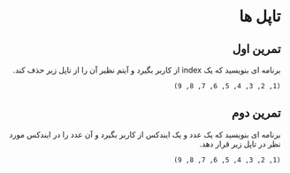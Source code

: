 <div dir="rtl">

# تاپل ها


## تمرین اول

برنامه ای بنویسید که یک index از کاربر بگیرد و آیتم نظیر آن را از تاپل زیر حذف کند.

`(1, 2, 3, 4, 5, 6, 7, 8, 9)`


## تمرین دوم

برنامه ای بنویسید که یک عدد و یک ایندکس از کاربر بگیرد و آن عدد را در ایندکس مورد نظر در تاپل زیر قرار دهد.

`(1, 2, 3, 4, 5, 6, 7, 8, 9)`

</div>
